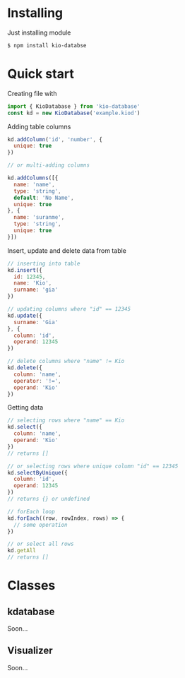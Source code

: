 # Installing

Just installing module
```bash
$ npm install kio-databse
```

# Quick start

Creating file with 
```js
import { KioDatabase } from 'kio-database'
const kd = new KioDatabase('example.kiod')
```

Adding table columns
```js
kd.addColumn('id', 'number', {
  unique: true
})

// or multi-adding columns

kd.addColumns([{
  name: 'name',
  type: 'string',
  default: 'No Name',
  unique: true
}, {
  name: 'suranme',
  type: 'string',
  unique: true
}])
```

Insert, update and delete data from table 
```js
// inserting into table
kd.insert({
  id: 12345,
  name: 'Kio',
  surname: 'gia'
})

// updating columns where "id" == 12345
kd.update({
  surname: 'Gia'
}, {
  column: 'id',
  operand: 12345
}) 

// delete columns where "name" != Kio
kd.delete({
  column: 'name',
  operator: '!=',
  operand: 'Kio'
})
```

Getting data
```js
// selecting rows where "name" == Kio
kd.select({
  column: 'name',
  operand: 'Kio'
})
// returns [] 

// or selecting rows where unique column "id" == 12345
kd.selectByUnique({
  column: 'id',
  operand: 12345
})
// returns {} or undefined

// forEach loop 
kd.forEach((row, rowIndex, rows) => {
  // some operation
})

// or select all rows 
kd.getAll
// returns []
```

# Classes

## kdatabase

Soon... 

## Visualizer

Soon... 
